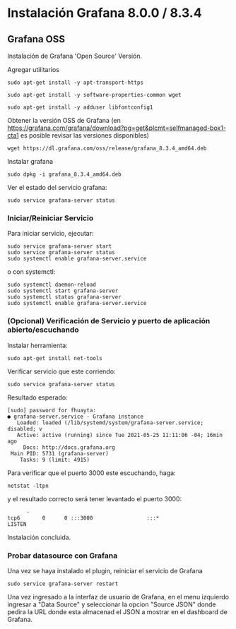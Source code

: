 # Instalación Grafana 8.0.0 / 8.3.4
## Grafana OSS

Instalación de Grafana 'Open Source' Versión.

Agregar utilitarios
```
sudo apt-get install -y apt-transport-https
```
```
sudo apt-get install -y software-properties-common wget
```

```
sudo apt-get install -y adduser libfontconfig1

```
Obtener la versión OSS de Grafana (en https://grafana.com/grafana/download?pg=get&plcmt=selfmanaged-box1-cta1 es posible revisar las versiones disponibles)
```
wget https://dl.grafana.com/oss/release/grafana_8.3.4_amd64.deb

```
Instalar grafana
```
sudo dpkg -i grafana_8.3.4_amd64.deb

```
Ver el estado del servicio grafana:
```
sudo service grafana-server status
```
### Iniciar/Reiniciar Servicio
Para iniciar servicio, ejecutar:
```
sudo service grafana-server start
sudo service grafana-server status
sudo systemctl enable grafana-server.service
```
o con systemctl:
```
sudo systemctl daemon-reload
sudo systemctl start grafana-server
sudo systemctl status grafana-server
sudo systemctl enable grafana-server.service
```
### (Opcional) Verificación de Servicio y puerto de aplicación abierto/escuchando

Instalar herramienta:
```
sudo apt-get install net-tools
```
Verificar servicio que este corriendo:
```
sudo service grafana-server status
```
Resultado esperado: 
```
[sudo] password for fhuayta: 
● grafana-server.service - Grafana instance
   Loaded: loaded (/lib/systemd/system/grafana-server.service; disabled; v
   Active: active (running) since Tue 2021-05-25 11:11:06 -04; 16min ago
     Docs: http://docs.grafana.org
 Main PID: 5731 (grafana-server)
    Tasks: 9 (limit: 4915)

```
Para verificar que el puerto 3000 este escuchando, haga:

```
netstat -ltpn
```
y el resultado correcto será tener levantado el puerto 3000:
```
      -                   
tcp6       0      0 :::3000                 :::*                    LISTEN

```
Instalación concluida.


### Probar datasource con Grafana 

Una vez se haya instalado el plugin, reiniciar el servicio de Grafana

```
sudo service grafana-server restart
```

Una vez ingresado a la interfaz de usuario de Grafana, en el menu izquierdo ingresar a "Data Source" y seleccionar la opcion "Source JSON" donde pedira la URL donde esta almacenad el JSON a mostrar en el dashboard de Grafana.



